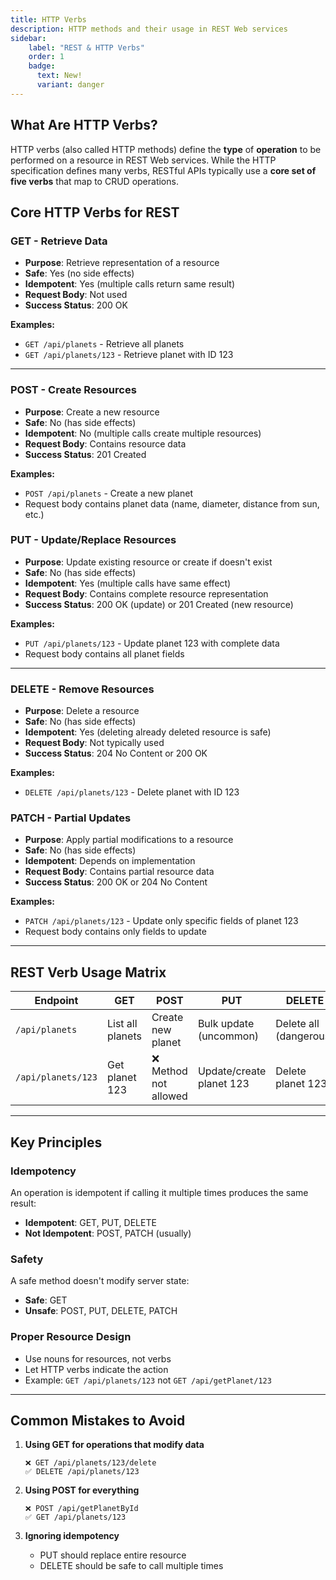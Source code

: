 ```yaml
---
title: HTTP Verbs
description: HTTP methods and their usage in REST Web services
sidebar:
    label: "REST & HTTP Verbs"
    order: 1
    badge:
      text: New!
      variant: danger
---
```


## What Are HTTP Verbs?

HTTP verbs (also called HTTP methods) define the **type** of **operation** to be performed on a resource in REST Web services. While the HTTP specification defines many verbs, RESTful APIs typically use a **core set of five verbs** that map to CRUD operations.

## Core HTTP Verbs for REST

### GET - Retrieve Data
- **Purpose**: Retrieve representation of a resource
- **Safe**: Yes (no side effects)
- **Idempotent**: Yes (multiple calls return same result)
- **Request Body**: Not used
- **Success Status**: 200 OK

**Examples:**
- `GET /api/planets` - Retrieve all planets
- `GET /api/planets/123` - Retrieve planet with ID 123

---

### POST - Create Resources
- **Purpose**: Create a new resource
- **Safe**: No (has side effects)
- **Idempotent**: No (multiple calls create multiple resources)
- **Request Body**: Contains resource data
- **Success Status**: 201 Created

**Examples:**
- `POST /api/planets` - Create a new planet
- Request body contains planet data (name, diameter, distance from sun, etc.)

### PUT - Update/Replace Resources
- **Purpose**: Update existing resource or create if doesn't exist
- **Safe**: No (has side effects)
- **Idempotent**: Yes (multiple calls have same effect)
- **Request Body**: Contains complete resource representation
- **Success Status**: 200 OK (update) or 201 Created (new resource)

**Examples:**
- `PUT /api/planets/123` - Update planet 123 with complete data
- Request body contains all planet fields

--- 

### DELETE - Remove Resources
- **Purpose**: Delete a resource
- **Safe**: No (has side effects)
- **Idempotent**: Yes (deleting already deleted resource is safe)
- **Request Body**: Not typically used
- **Success Status**: 204 No Content or 200 OK

**Examples:**
- `DELETE /api/planets/123` - Delete planet with ID 123

### PATCH - Partial Updates
- **Purpose**: Apply partial modifications to a resource
- **Safe**: No (has side effects)
- **Idempotent**: Depends on implementation
- **Request Body**: Contains partial resource data
- **Success Status**: 200 OK or 204 No Content

**Examples:**
- `PATCH /api/planets/123` - Update only specific fields of planet 123
- Request body contains only fields to update

--- 

## REST Verb Usage Matrix

| Endpoint | GET | POST | PUT | DELETE | PATCH |
|----------|-----|------|-----|---------|--------|
| `/api/planets` | List all planets | Create new planet | Bulk update (uncommon) | Delete all (dangerous) | Bulk partial update |
| `/api/planets/123` | Get planet 123 | ❌ Method not allowed | Update/create planet 123 | Delete planet 123 | Partially update planet 123 |

---

## Key Principles

### Idempotency
An operation is idempotent if calling it multiple times produces the same result:
- **Idempotent**: GET, PUT, DELETE
- **Not Idempotent**: POST, PATCH (usually)

### Safety
A safe method doesn't modify server state:
- **Safe**: GET
- **Unsafe**: POST, PUT, DELETE, PATCH

### Proper Resource Design
- Use nouns for resources, not verbs
- Let HTTP verbs indicate the action
- Example: `GET /api/planets/123` not `GET /api/getPlanet/123`

---

## Common Mistakes to Avoid

1. **Using GET for operations that modify data**
   ```
   ❌ GET /api/planets/123/delete
   ✅ DELETE /api/planets/123
   ```

2. **Using POST for everything**
   ```
   ❌ POST /api/getPlanetById
   ✅ GET /api/planets/123
   ```

3. **Ignoring idempotency**
   - PUT should replace entire resource
   - DELETE should be safe to call multiple times
